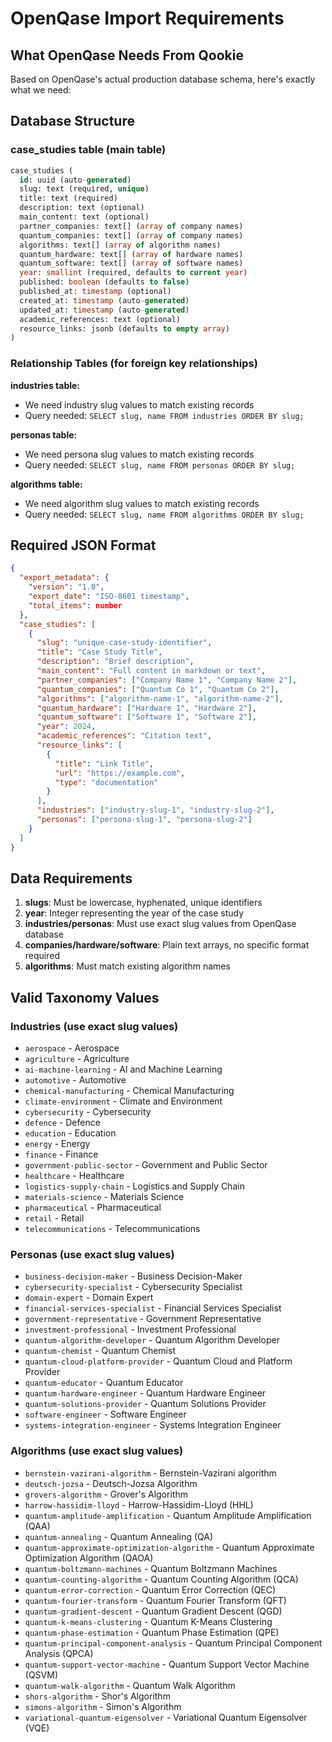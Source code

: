 # OpenQase Import Requirements

## What OpenQase Needs From Qookie

Based on OpenQase's actual production database schema, here's exactly what we need:

## Database Structure

### case_studies table (main table)
```sql
case_studies (
  id: uuid (auto-generated)
  slug: text (required, unique)
  title: text (required)
  description: text (optional)
  main_content: text (optional)
  partner_companies: text[] (array of company names)
  quantum_companies: text[] (array of company names)
  algorithms: text[] (array of algorithm names)
  quantum_hardware: text[] (array of hardware names)
  quantum_software: text[] (array of software names)
  year: smallint (required, defaults to current year)
  published: boolean (defaults to false)
  published_at: timestamp (optional)
  created_at: timestamp (auto-generated)
  updated_at: timestamp (auto-generated)
  academic_references: text (optional)
  resource_links: jsonb (defaults to empty array)
)
```

### Relationship Tables (for foreign key relationships)

**industries table:**
- We need industry slug values to match existing records
- Query needed: `SELECT slug, name FROM industries ORDER BY slug;`

**personas table:**
- We need persona slug values to match existing records  
- Query needed: `SELECT slug, name FROM personas ORDER BY slug;`

**algorithms table:**
- We need algorithm slug values to match existing records
- Query needed: `SELECT slug, name FROM algorithms ORDER BY slug;`

## Required JSON Format

```json
{
  "export_metadata": {
    "version": "1.0",
    "export_date": "ISO-8601 timestamp",
    "total_items": number
  },
  "case_studies": [
    {
      "slug": "unique-case-study-identifier",
      "title": "Case Study Title",
      "description": "Brief description",
      "main_content": "Full content in markdown or text",
      "partner_companies": ["Company Name 1", "Company Name 2"],
      "quantum_companies": ["Quantum Co 1", "Quantum Co 2"],
      "algorithms": ["algorithm-name-1", "algorithm-name-2"],
      "quantum_hardware": ["Hardware 1", "Hardware 2"],
      "quantum_software": ["Software 1", "Software 2"],
      "year": 2024,
      "academic_references": "Citation text",
      "resource_links": [
        {
          "title": "Link Title",
          "url": "https://example.com",
          "type": "documentation"
        }
      ],
      "industries": ["industry-slug-1", "industry-slug-2"],
      "personas": ["persona-slug-1", "persona-slug-2"]
    }
  ]
}
```

## Data Requirements

1. **slugs**: Must be lowercase, hyphenated, unique identifiers
2. **year**: Integer representing the year of the case study
3. **industries/personas**: Must use exact slug values from OpenQase database
4. **companies/hardware/software**: Plain text arrays, no specific format required
5. **algorithms**: Must match existing algorithm names 

## Valid Taxonomy Values

### Industries (use exact slug values)
- `aerospace` - Aerospace
- `agriculture` - Agriculture
- `ai-machine-learning` - AI and Machine Learning
- `automotive` - Automotive
- `chemical-manufacturing` - Chemical Manufacturing
- `climate-environment` - Climate and Environment
- `cybersecurity` - Cybersecurity
- `defence` - Defence
- `education` - Education
- `energy` - Energy
- `finance` - Finance
- `government-public-sector` - Government and Public Sector
- `healthcare` - Healthcare
- `logistics-supply-chain` - Logistics and Supply Chain
- `materials-science` - Materials Science
- `pharmaceutical` - Pharmaceutical
- `retail` - Retail
- `telecommunications` - Telecommunications

### Personas (use exact slug values)
- `business-decision-maker` - Business Decision-Maker
- `cybersecurity-specialist` - Cybersecurity Specialist
- `domain-expert` - Domain Expert
- `financial-services-specialist` - Financial Services Specialist
- `government-representative` - Government Representative
- `investment-professional` - Investment Professional
- `quantum-algorithm-developer` - Quantum Algorithm Developer
- `quantum-chemist` - Quantum Chemist
- `quantum-cloud-platform-provider` - Quantum Cloud and Platform Provider
- `quantum-educator` - Quantum Educator
- `quantum-hardware-engineer` - Quantum Hardware Engineer
- `quantum-solutions-provider` - Quantum Solutions Provider
- `software-engineer` - Software Engineer
- `systems-integration-engineer` - Systems Integration Engineer

### Algorithms (use exact slug values)
- `bernstein-vazirani-algorithm` - Bernstein-Vazirani algorithm
- `deutsch-jozsa` - Deutsch-Jozsa Algorithm
- `grovers-algorithm` - Grover's Algorithm
- `harrow-hassidim-lloyd` - Harrow-Hassidim-Lloyd (HHL)
- `quantum-amplitude-amplification` - Quantum Amplitude Amplification (QAA)
- `quantum-annealing` - Quantum Annealing (QA)
- `quantum-approximate-optimization-algorithm` - Quantum Approximate Optimization Algorithm (QAOA)
- `quantum-boltzmann-machines` - Quantum Boltzmann Machines
- `quantum-counting-algorithm` - Quantum Counting Algorithm (QCA)
- `quantum-error-correction` - Quantum Error Correction (QEC)
- `quantum-fourier-transform` - Quantum Fourier Transform (QFT)
- `quantum-gradient-descent` - Quantum Gradient Descent (QGD)
- `quantum-k-means-clustering` - Quantum K-Means Clustering
- `quantum-phase-estimation` - Quantum Phase Estimation (QPE)
- `quantum-principal-component-analysis` - Quantum Principal Component Analysis (QPCA)
- `quantum-support-vector-machine` - Quantum Support Vector Machine (QSVM)
- `quantum-walk-algorithm` - Quantum Walk Algorithm
- `shors-algorithm` - Shor's Algorithm
- `simons-algorithm` - Simon's Algorithm
- `variational-quantum-eigensolver` - Variational Quantum Eigensolver (VQE)